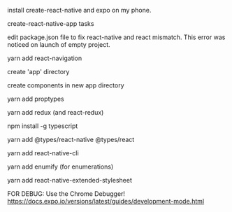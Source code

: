install create-react-native and expo on my phone.

<configuration ensues...>

create-react-native-app tasks

edit package.json file to fix react-native and react mismatch.  This error was noticed on launch of empty project.

yarn add react-navigation

create 'app' directory

create components in new app directory

yarn add proptypes

yarn add redux (and react-redux)

npm install -g typescript

yarn add @types/react-native @types/react

yarn add react-native-cli

yarn add enumify (for enumerations)

yarn add react-native-extended-stylesheet

FOR DEBUG:
Use the Chrome Debugger!
https://docs.expo.io/versions/latest/guides/development-mode.html
